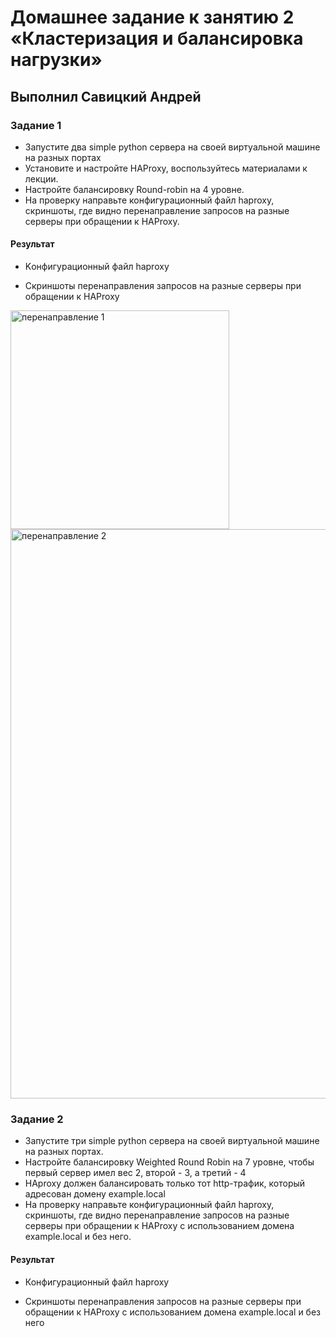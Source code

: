 # Домашнее задание к занятию 2 «Кластеризация и балансировка нагрузки»

## Выполнил Савицкий Андрей

### Задание 1
- Запустите два simple python сервера на своей виртуальной машине на разных портах
- Установите и настройте HAProxy, воспользуйтесь материалами к лекции.
- Настройте балансировку Round-robin на 4 уровне.
- На проверку направьте конфигурационный файл haproxy, скриншоты, где видно перенаправление запросов на разные серверы при обращении к HAProxy.

#### Результат
- Kонфигурационный файл haproxy

- Cкриншоты перенаправления запросов на разные серверы при обращении к HAProxy
 <img width="350" alt="перенаправление 1" src="https://github.com/FoxySOTKA/-/assets/141597247/3d34e7f6-cdc3-4c0a-9ba2-2c4517bcbc72">
 
<img width="911" alt="перенаправление 2" src="https://github.com/FoxySOTKA/-/assets/141597247/78425cc7-7c74-4ba6-9eb8-3b6c0f41102c">

### Задание 2
- Запустите три simple python сервера на своей виртуальной машине на разных портах.
- Настройте балансировку Weighted Round Robin на 7 уровне, чтобы первый сервер имел вес 2, второй - 3, а третий - 4
- HAproxy должен балансировать только тот http-трафик, который адресован домену example.local
- На проверку направьте конфигурационный файл haproxy, скриншоты, где видно перенаправление запросов на разные серверы при обращении к HAProxy c использованием домена example.local и без него.

#### Результат
- Конфигурационный файл haproxy

- Скриншоты перенаправления запросов на разные серверы при обращении к HAProxy c использованием домена example.local и без него




